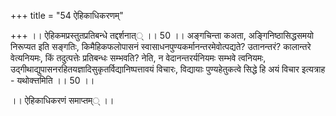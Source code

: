 +++
title = "54 ऐहिकाधिकरणम्"

+++
।। ऐहिकमप्रस्तुतप्रतिबन्धे तद्दर्शनात्् ।। 50 ।। अङ्गचिन्ता कअता, अङ्गिनिष्ठासिद्धसमयो निरूप्यत इति सङ्गतिः, किमैहिकफलोपासनं स्वासाधनपुण्यकर्मानन्तरमेवोत्पद्यते? उतानन्तरं? कालान्तरे वेत्यनियमः, किं तदुत्पत्तेः प्रतिबन्धः सम्भवति? नेति, न वेदानन्तरर्यनियमः सम्भवे त्वनियमः, उद्गीथाद्युपासनरहितयज्ञादिसुकृतर्विद्यानिष्पत्तावयं विचारः, विद्यायाः पुण्यहेतुकत्वे सिद्धे हि अयं विचार इत्यत्राह - यथोक्त्तमिति ।। 50 ।।

।। ऐहिकाधिकरणं समाप्तम्् ।।

